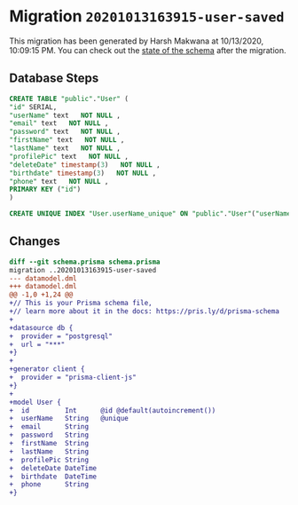 # Migration `20201013163915-user-saved`

This migration has been generated by Harsh Makwana at 10/13/2020, 10:09:15 PM.
You can check out the [state of the schema](./schema.prisma) after the migration.

## Database Steps

```sql
CREATE TABLE "public"."User" (
"id" SERIAL,
"userName" text   NOT NULL ,
"email" text   NOT NULL ,
"password" text   NOT NULL ,
"firstName" text   NOT NULL ,
"lastName" text   NOT NULL ,
"profilePic" text   NOT NULL ,
"deleteDate" timestamp(3)   NOT NULL ,
"birthdate" timestamp(3)   NOT NULL ,
"phone" text   NOT NULL ,
PRIMARY KEY ("id")
)

CREATE UNIQUE INDEX "User.userName_unique" ON "public"."User"("userName")
```

## Changes

```diff
diff --git schema.prisma schema.prisma
migration ..20201013163915-user-saved
--- datamodel.dml
+++ datamodel.dml
@@ -1,0 +1,24 @@
+// This is your Prisma schema file,
+// learn more about it in the docs: https://pris.ly/d/prisma-schema
+
+datasource db {
+  provider = "postgresql"
+  url = "***"
+}
+
+generator client {
+  provider = "prisma-client-js"
+}
+
+model User {
+  id         Int      @id @default(autoincrement())
+  userName   String   @unique
+  email      String
+  password   String
+  firstName  String
+  lastName   String
+  profilePic String
+  deleteDate DateTime
+  birthdate  DateTime
+  phone      String
+}
```


